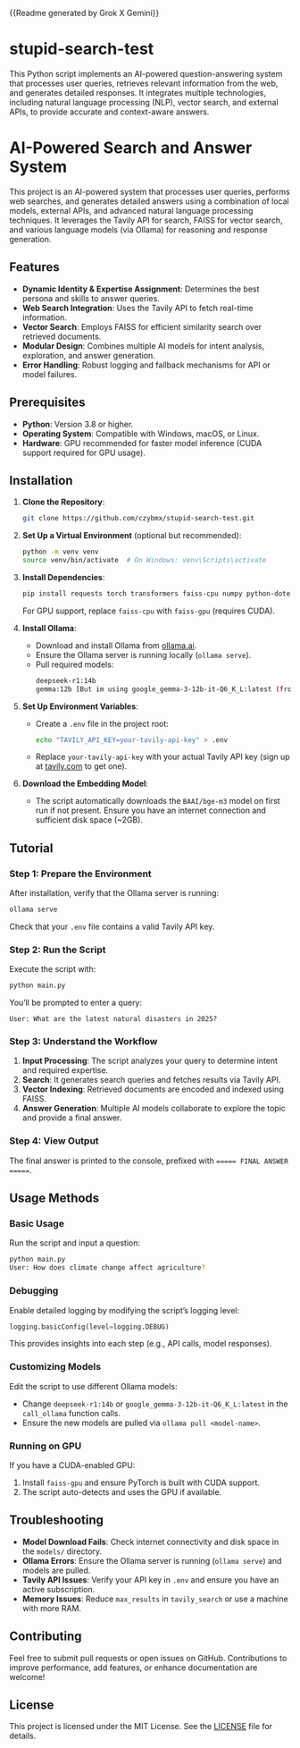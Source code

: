 {{Readme generated by Grok X Gemini}}
# stupid-search-test
This Python script implements an AI-powered question-answering system that processes user queries, retrieves relevant information from the web, and generates detailed responses. It integrates multiple technologies, including natural language processing (NLP), vector search, and external APIs, to provide accurate and context-aware answers.

# AI-Powered Search and Answer System

This project is an AI-powered system that processes user queries, performs web searches, and generates detailed answers using a combination of local models, external APIs, and advanced natural language processing techniques. It leverages the Tavily API for search, FAISS for vector search, and various language models (via Ollama) for reasoning and response generation.

## Features
- **Dynamic Identity & Expertise Assignment**: Determines the best persona and skills to answer queries.
- **Web Search Integration**: Uses the Tavily API to fetch real-time information.
- **Vector Search**: Employs FAISS for efficient similarity search over retrieved documents.
- **Modular Design**: Combines multiple AI models for intent analysis, exploration, and answer generation.
- **Error Handling**: Robust logging and fallback mechanisms for API or model failures.

## Prerequisites
- **Python**: Version 3.8 or higher.
- **Operating System**: Compatible with Windows, macOS, or Linux.
- **Hardware**: GPU recommended for faster model inference (CUDA support required for GPU usage).

## Installation

1. **Clone the Repository**:
   ```bash
   git clone https://github.com/czybmx/stupid-search-test.git
   ```

2. **Set Up a Virtual Environment** (optional but recommended):
   ```bash
   python -m venv venv
   source venv/bin/activate  # On Windows: venv\Scripts\activate
   ```

3. **Install Dependencies**:
   ```bash
   pip install requests torch transformers faiss-cpu numpy python-dotenv aiohttp
   ```
   For GPU support, replace `faiss-cpu` with `faiss-gpu` (requires CUDA).

4. **Install Ollama**:
   - Download and install Ollama from [ollama.ai](https://ollama.ai/).
   - Ensure the Ollama server is running locally (`ollama serve`).
   - Pull required models:
     ```bash
     deepseek-r1:14b 
     gemma:12b [But im using google_gemma-3-12b-it-Q6_K_L:latest (from Huggingface GGUF)]
     ```

5. **Set Up Environment Variables**:
   - Create a `.env` file in the project root:
     ```bash
     echo "TAVILY_API_KEY=your-tavily-api-key" > .env
     ```
   - Replace `your-tavily-api-key` with your actual Tavily API key (sign up at [tavily.com](https://tavily.com) to get one).

6. **Download the Embedding Model**:
   - The script automatically downloads the `BAAI/bge-m3` model on first run if not present. Ensure you have an internet connection and sufficient disk space (~2GB).

## Tutorial

### Step 1: Prepare the Environment
After installation, verify that the Ollama server is running:
```bash
ollama serve
```
Check that your `.env` file contains a valid Tavily API key.

### Step 2: Run the Script
Execute the script with:
```bash
python main.py
```
You’ll be prompted to enter a query:
```
User: What are the latest natural disasters in 2025?
```

### Step 3: Understand the Workflow
1. **Input Processing**: The script analyzes your query to determine intent and required expertise.
2. **Search**: It generates search queries and fetches results via Tavily API.
3. **Vector Indexing**: Retrieved documents are encoded and indexed using FAISS.
4. **Answer Generation**: Multiple AI models collaborate to explore the topic and provide a final answer.

### Step 4: View Output
The final answer is printed to the console, prefixed with `===== FINAL ANSWER =====`.

## Usage Methods

### Basic Usage
Run the script and input a question:
```bash
python main.py
User: How does climate change affect agriculture?
```

### Debugging
Enable detailed logging by modifying the script’s logging level:
```python
logging.basicConfig(level=logging.DEBUG)
```
This provides insights into each step (e.g., API calls, model responses).

### Customizing Models
Edit the script to use different Ollama models:
- Change `deepseek-r1:14b` or `google_gemma-3-12b-it-Q6_K_L:latest` in the `call_ollama` function calls.
- Ensure the new models are pulled via `ollama pull <model-name>`.

### Running on GPU
If you have a CUDA-enabled GPU:
1. Install `faiss-gpu` and ensure PyTorch is built with CUDA support.
2. The script auto-detects and uses the GPU if available.

## Troubleshooting
- **Model Download Fails**: Check internet connectivity and disk space in the `models/` directory.
- **Ollama Errors**: Ensure the Ollama server is running (`ollama serve`) and models are pulled.
- **Tavily API Issues**: Verify your API key in `.env` and ensure you have an active subscription.
- **Memory Issues**: Reduce `max_results` in `tavily_search` or use a machine with more RAM.

## Contributing
Feel free to submit pull requests or open issues on GitHub. Contributions to improve performance, add features, or enhance documentation are welcome!

## License
This project is licensed under the MIT License. See the [LICENSE](LICENSE) file for details.
